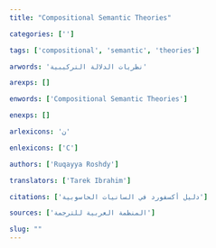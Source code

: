 ```yaml
---
title: "Compositional Semantic Theories"

categories: ['']

tags: ['compositional', 'semantic', 'theories']

arwords: 'نظريات الدلالة التركيبية'

arexps: []

enwords: ['Compositional Semantic Theories']

enexps: []

arlexicons: 'ن'

enlexicons: ['C']

authors: ['Ruqayya Roshdy']

translators: ['Tarek Ibrahim']

citations: ['دليل أكسفورد في السانيات الحاسوبية']

sources: ['المنظمة العربية للترجمة']

slug: ""
---
```

